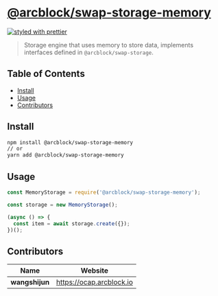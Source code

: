 # [**@arcblock/swap-storage-memory**](https://github.com/arcblock/forge-js)

[![styled with prettier](https://img.shields.io/badge/styled_with-prettier-ff69b4.svg)](https://github.com/prettier/prettier)

> Storage engine that uses memory to store data, implements interfaces defined in `@arcblock/swap-storage`.


## Table of Contents

* [Install](#install)
* [Usage](#usage)
* [Contributors](#contributors)


## Install

```sh
npm install @arcblock/swap-storage-memory
// or
yarn add @arcblock/swap-storage-memory
```


## Usage

```js
const MemoryStorage = require('@arcblock/swap-storage-memory');

const storage = new MemoryStorage();

(async () => {
  const item = await storage.create({});
})();
```


## Contributors

| Name           | Website                    |
| -------------- | -------------------------- |
| **wangshijun** | <https://ocap.arcblock.io> |
